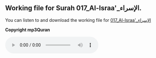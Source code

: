 
## Working file for Surah 017_Al-Israa'_الإسراء.

You can listen to and download the working file for [017_Al-Israa'_الإسراء](https://server13.mp3quran.net/husr/017.mp3)

**Copyright mp3Quran**

<audio controls src="https://server13.mp3quran.net/husr/017.mp3"></audio>

